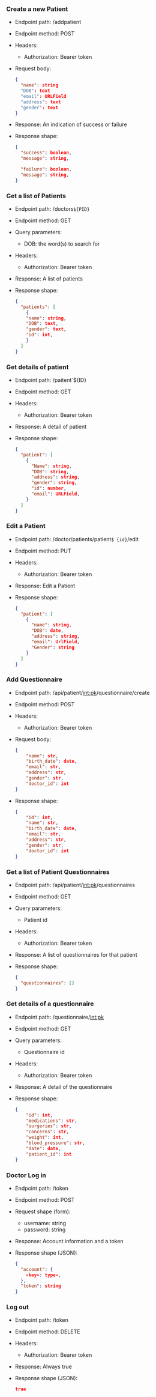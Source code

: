 ### Create a new Patient

* Endpoint path: /addpatient
* Endpoint method: POST

* Headers:
  * Authorization: Bearer token

* Request body:
    ```json
    {
      "name": string
      "DOB": text
      "email": URLField
      "address": text
      "gender": text
    }
    ```
* Response: An indication of success or failure
* Response shape:
    ```json
    {
      "success": boolean,
      "message": string,

      "failure": boolean,
      "message": string,
    }
    ```

### Get a list of Patients

* Endpoint path: /doctors`${PID}`
* Endpoint method: GET
* Query parameters:
  * DOB: the word(s) to search for

* Headers:
  * Authorization: Bearer token

* Response: A list of patients
* Response shape:
    ```json
    {
      "patients": [
        {
        "name": string,
        "DOB": text,
        "gender": text,
        "id": int,
        }
      ]
    }
    ```

### Get details of patient

* Endpoint path: /paitent`${ID}
* Endpoint method: GET

* Headers:
  * Authorization: Bearer token

* Response: A detail of patient
* Response shape:
    ```json
    {
      "patient": [
        {
          "Name": string,
          "DOB": string,
          "address": string,
          "gender": string,
          "id": number,
          "email": URLField,
        }
      ]
    }

### Edit a Patient

* Endpoint path: /doctor/patients/patient`$ {id}`/edit
* Endpoint method: PUT

* Headers:
  * Authorization: Bearer token

* Response: Edit a Patient
* Response shape:
    ```json
    {
      "patient": [
        {
          "name": string,
          "DOB": date,
          "address": string,
          "email": UrlField,
          "Gender": string
        }
      ]
    }
    ```

###  Add Questionnaire

* Endpoint path: /api/patient/<int:pk>/questionnaire/create
* Endpoint method: POST

* Headers:
  * Authorization: Bearer token

* Request body:
    ```json
    {
        "name": str,
        "birth_date": date,
        "email": str,
        "address": str,
        "gender": str,
        "doctor_id": int
    }
    ```

* Response shape:
    ```json
    {
        "id": int,
        "name": str,
        "birth_date": date,
        "email": str,
        "address": str,
        "gender": str,
        "doctor_id": int
    }
    ```

### Get a list of Patient Questionnaires

* Endpoint path: /api/patient/<int:pk>/questionnaires
* Endpoint method: GET
* Query parameters:
  * Patient id

* Headers:
  * Authorization: Bearer token

* Response: A list of questionnaires for that patient
* Response shape:
    ```json
    {
      "questionnaires": []
    }
    ```

### Get details of a questionnaire

* Endpoint path: /questionnaire/<int:pk>
* Endpoint method: GET
* Query parameters:
  * Questionnaire id
* Headers:
  * Authorization: Bearer token

* Response: A detail of the questionnaire
* Response shape:
    ```json
    {
        "id": int,
        "medications": str,
        "surgeries": str,
        "concerns": str,
        "weight": int,
        "blood_pressure": str,
        "date": date,
        "patient_id": int
    }

### Doctor Log in

* Endpoint path: /token
* Endpoint method: POST

* Request shape (form):
  * username: string
  * password: string

* Response: Account information and a token
* Response shape (JSON):
    ```json
    {
      "account": {
        «key»: type»,
      },
      "token": string
    }
    ```

### Log out

* Endpoint path: /token
* Endpoint method: DELETE

* Headers:
  * Authorization: Bearer token

* Response: Always true
* Response shape (JSON):
    ```json
    true
    ```
